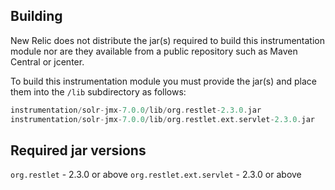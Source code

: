 ## Building

New Relic does not distribute the jar(s) required to build this instrumentation module nor are they available from a public repository such as Maven Central or jcenter.

To build this instrumentation module you must provide the jar(s) and place them into the `/lib` subdirectory as follows:

```groovy
instrumentation/solr-jmx-7.0.0/lib/org.restlet-2.3.0.jar
instrumentation/solr-jmx-7.0.0/lib/org.restlet.ext.servlet-2.3.0.jar
```

## Required jar versions 
`org.restlet` - 2.3.0 or above
`org.restlet.ext.servlet` - 2.3.0 or above